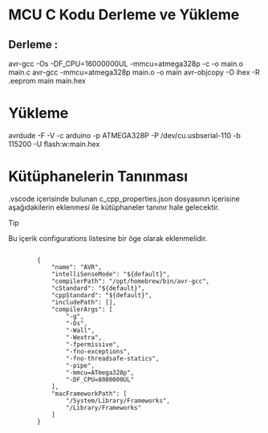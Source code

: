 # MCU C Kodu Derleme ve Yükleme

## Derleme : 
avr-gcc -Os -DF_CPU=16000000UL -mmcu=atmega328p -c -o main.o main.c
avr-gcc -mmcu=atmega328p main.o -o main
avr-objcopy -O ihex -R .eeprom main main.hex

# Yükleme
avrdude -F -V -c arduino -p ATMEGA328P -P  /dev/cu.usbserial-110 -b 115200 -U flash:w:main.hex

# Kütüphanelerin Tanınması

.vscode içerisinde bulunan c_cpp_properties.json dosyasının içerisine aşağıdakilerin eklenmesi ile kütüphaneler tanınır hale gelecektir. 

> [!TIP]
> Bu içerik configurations listesine bir öge olarak eklenmelidir.

````
  
        {
            "name": "AVR",
            "intelliSenseMode": "${default}",
            "compilerPath": "/opt/homebrew/bin/avr-gcc",
            "cStandard": "${default}",
            "cppStandard": "${default}",
            "includePath": [],
            "compilerArgs": [
                "-g",
                "-Os",
                "-Wall",
                "-Wextra",
                "-fpermissive",
                "-fno-exceptions",
                "-fno-threadsafe-statics",
                "-pipe",
                "-mmcu=ATmega328p",
                "-DF_CPU=8000000UL"
            ],
            "macFrameworkPath": [
                "/System/Library/Frameworks",
                "/Library/Frameworks"
            ]
        }
   
````



